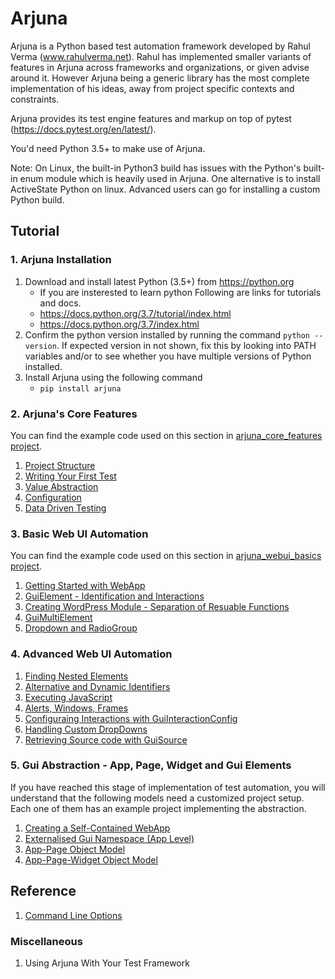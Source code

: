 # Arjuna

Arjuna is a Python based test automation framework developed by Rahul Verma (www.rahulverma.net). Rahul has implemented smaller variants of features in Arjuna across frameworks and organizations, or given advise around it. However Arjuna being a generic library has the most complete implementation of his ideas, away from project specific contexts and constraints.

Arjuna provides its test engine features and markup on top of pytest (https://docs.pytest.org/en/latest/).

You'd need Python 3.5+ to make use of Arjuna.

Note: On Linux, the built-in Python3 build has issues with the Python's built-in enum module which is heavily used in Arjuna. One alternative is to install ActiveState Python on linux. Advanced users can go for installing a custom Python build.

## Tutorial

### 1. Arjuna Installation

1. Download and install latest Python (3.5+) from https://python.org
    * If you are insterested to learn python Following are links for tutorials and docs.
    + https://docs.python.org/3.7/tutorial/index.html
    + https://docs.python.org/3.7/index.html
2. Confirm the python version installed by running the command `python --version`. If expected version in not shown, fix this by looking into PATH variables and/or to see whether you have multiple versions of Python installed.
3. Install Arjuna using the following command
    * `pip install arjuna`

### 2. Arjuna's Core Features

You can find the example code used on this section in [arjuna_core_features project](https://github.com/rahul-verma/arjuna//tree/master/arjuna-samples/arjex_core_features/tests/modules).
1. [Project Structure](./docs/core/ProjectStructure.md)
2. [Writing Your First Test](./docs/core/WritingFirstTest.md)
3. [Value Abstraction](./docs/core/ValueAbstraction.md)
4. [Configuration](./docs/core/Configuration.md)
5. [Data Driven Testing](./docs/core/DataDrivenTesting.md)

### 3. Basic Web UI Automation

You can find the example code used on this section in [arjuna_webui_basics project](https://github.com/rahul-verma/arjuna//tree/master/arjuna-samples/arjex_webui_basics/tests/modules).

1. [Getting Started with WebApp](./docs//webui_basics/WebApp.md)
2. [GuiElement - Identification and Interactions](./docs/webui_basics/GuiElement.md)
2. [Creating WordPress Module - Separation of Resuable Functions](./docs/webui_basics/WordPressModule.md)
3. [GuiMultiElement](./docs/webui_basics/GuiMultiElement.md)
4. [Dropdown and RadioGroup](./docs/webui_basics/DropDownRadioGroup.md)

### 4. Advanced Web UI Automation
1. [Finding Nested Elements](./docs/webui_adv/FindingNestedElements.md)
2. [Alternative and Dynamic Identifiers](./docs/webui_adv/AlternativeDynamicIdentifiers.md)
3. [Executing JavaScript](./docs/webui_adv/ExecutingJavaScript.md)
4. [Alerts, Windows, Frames](./docs/webui_adv/AlertsWindowsFrames.md)
5. [Configuraing Interactions with GuiInteractionConfig](./docs/webui_adv/GuiInteractionConfig.md)
6. [Handling Custom DropDowns](./docs/webui_adv/HandlingCustomDropDowns.md)
7. [Retrieving Source code with GuiSource](./docs/webui_adv/GuiSource.md)

### 5. Gui Abstraction - App, Page, Widget and Gui Elements

If you have reached this stage of implementation of test automation, you will understand that the following models need a customized project setup. Each one of them has an example project implementing the abstraction.

1. [Creating a Self-Contained WebApp](./docs/gui_abstraction/SelfContainedWebApp.md)
2. [Externalised Gui Namespace (App Level)](./docs/gui_abstraction/ExternalisedGuiNamespace.md)
3. [App-Page Object Model](./docs/gui_abstraction/AppPageObjectModel.md)
3. [App-Page-Widget Object Model](./docs/gui_abstraction/AppPageWidgetObjectModel.md)

## Reference
1. [Command Line Options](./docs/core/CommandLineOptions.md)

### Miscellaneous
1. Using Arjuna With Your Test Framework
